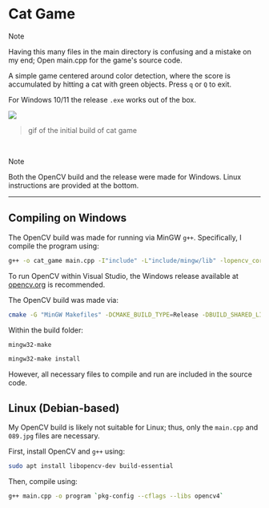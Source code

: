 # Cat Game

> [!NOTE]
> Having this many files in the main directory is confusing and a mistake on my end; Open main.cpp for the game's source code.

A simple game centered around color detection, where the score is accumulated by hitting a cat with green objects. Press `q` or `Q` to exit.

For Windows 10/11 the release `.exe` works out of the box.

<img src="https://github.com/user-attachments/assets/136a5528-c019-4471-8246-b351943d246a"/>

> gif of the initial build of cat game

<br>

> [!NOTE]
> Both the OpenCV build and the release were made for Windows. Linux instructions are provided at the bottom.

---

## Compiling on Windows

The OpenCV build was made for running via MinGW `g++`. Specifically, I compile the program using:

```bash
g++ -o cat_game main.cpp -I"include" -L"include/mingw/lib" -lopencv_core4100 -lopencv_imgproc4100 -lopencv_imgcodecs4100 -lopencv_highgui4100 -lopencv_videoio4100 -mwindows
```

To run OpenCV within Visual Studio, the Windows release available at [opencv.org](https://opencv.org/) is recommended.

The OpenCV build was made via:

```bash
cmake -G "MinGW Makefiles" -DCMAKE_BUILD_TYPE=Release -DBUILD_SHARED_LIBS=ON -DCMAKE_C_COMPILER=gcc -DCMAKE_CXX_COMPILER=g++ -DCMAKE_INSTALL_PREFIX=insert_destination_path -S insert_source_path -B insert_build_path
```

Within the build folder:

```bash
mingw32-make
```

```bash
mingw32-make install
```

However, all necessary files to compile and run are included in the source code.

## Linux (Debian-based)

My OpenCV build is likely not suitable for Linux; thus, only the `main.cpp` and `089.jpg` files are necessary.

First, install OpenCV and `g++` using:

```bash
sudo apt install libopencv-dev build-essential
```

Then, compile using:

```bash
g++ main.cpp -o program `pkg-config --cflags --libs opencv4`
```
